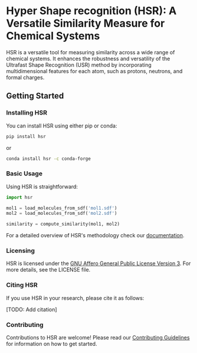# Hyper Shape recognition (HSR): A Versatile Similarity Measure for Chemical Systems

 HSR is a versatile tool for measuring similarity across a wide range of chemical systems. It enhances the robustness and versatility of the Ultrafast Shape Recognition (USR) method by incorporating multidimensional features for each atom, such as protons, neutrons, and formal charges.

## Getting Started

### Installing HSR

You can install HSR using either pip or conda:

```bash
pip install hsr
```
or 

```bash
conda install hsr -c conda-forge
```

### Basic Usage

Using HSR is straightforward:

```python
import hsr

mol1 = load_molecules_from_sdf('mol1.sdf')
mol2 = load_molecules_from_sdf('mol2.sdf')

similarity = compute_similarity(mol1, mol2)

```
For a detailed overview of HSR's methodology check our [documentation](https://marcellocostamagna.github.io/HSR/).


### Licensing

HSR is licensed under the [GNU Affero General Public License Version 3](https://www.gnu.org/licenses/agpl-3.0.html). For more details, see the LICENSE file.

### Citing HSR

If you use HSR in your research, please cite it as follows:

[TODO: Add citation]

### Contributing

Contributions to HSR are welcome! Please read our [Contributing Guidelines](https://marcellocostamagna.github.io/HSR/CONTRIBUTING.html) for information on how to get started.


